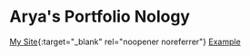 # Arya's Portfolio Nology
[My Site](http://127.0.0.1:5500/main/index.html){:target="_blank" rel="noopener noreferrer"}
<a href="http://127.0.0.1:5500/main/index.html" target="_blank" rel="noopener noreferrer">Example</a>
